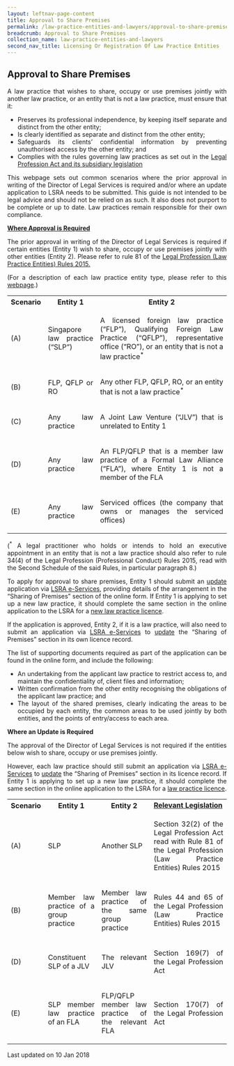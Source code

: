 ```yaml
---
layout: leftnav-page-content
title: Approval to Share Premises
permalink: /law-practice-entities-and-lawyers/approval-to-share-premises/
breadcrumb: Approval to Share Premises
collection_name: law-practice-entities-and-lawyers
second_nav_title: Licensing Or Registration Of Law Practice Entities
---
```


<style>
table tr td ul li {font-size: 1rem;}
  table tr td p {font-size: 1rem;}
</style>

Approval to Share Premises
---

<p style="text-align: justify">A law practice that wishes to share, occupy or use premises jointly with another law practice, or an entity that is not a law practice, must ensure that it:</p>

<ul>
  <li style="text-align: justify">Preserves its professional independence, by keeping itself separate and distinct from the other entity;</li>
  <li style="text-align: justify">Is clearly identified as separate and distinct from the other entity;  </li>
  <li style="text-align: justify">Safeguards its clients’ confidential information by preventing unauthorised access by the other entity; and</li>
  <li style="text-align: justify">Complies with the rules governing law practices as set out in the <a href="/law-practice-entities-and-lawyers/resources-for-law-practice-entities/relevant-legislation-and-communications/" target="_blank">Legal Profession Act and its subsidiary legislation</a></li>
</ul>

<p style="text-align: justify">This webpage sets out common scenarios where the prior approval in writing of the Director of Legal Services is required and/or where an update application to LSRA needs to be submitted.  This guide is not intended to be legal advice and should not be relied on as such.  It also does not purport to be complete or up to date.  Law practices remain responsible for their own compliance.</p>

<b><u>Where Approval is Required</u></b>

<p style="text-align: justify">The prior approval in writing of the Director of Legal Services is required if certain entities (Entity 1) wish to share, occupy or use premises jointly with other entities (Entity 2). Please refer to rule 81 of the <a href="/law-practice-entities-and-lawyers/resources-for-law-practice-entities/relevant-legislation-and-communications/" target="_blank">Legal Profession (Law Practice Entities) Rules 2015.</a></p>

<p style="text-align: justify">(For a description of each law practice entity type, please refer to this <a href="/law-practice-entities-and-lawyers/licensing-or-registration-of-law-practice-entities/types-of-licence-or-registration/" target="_blank">webpage</a>.)</p>

<table>
  <tr>
    <th>
      Scenario
    </th>
    <th>
      Entity 1
    </th>
    <th>
      Entity 2
    </th>
  </tr>
  <tr>
    <td>(A)</td>
    <td><p style="text-align: justify">Singapore law practice (“SLP”)</p></td>
    <td><p style="text-align: justify">A licensed foreign law practice (“FLP”), Qualifying Foreign Law Practice (“QFLP”), representative office (“RO”), or an entity that is not a law practice<sup>*</sup></p></td>
  </tr>
  <tr>
    <td>(B)</td>
    <td><p style="text-align: justify">FLP, QFLP or RO</p></td>
    <td><p style="text-align: justify">Any other FLP, QFLP, RO, or an entity that is not a law practice<sup>*</sup></p></td>
  </tr>
  <tr>
    <td>(C)</td>
    <td><p style="text-align: justify">Any law practice</p></td>
    <td><p style="text-align: justify">A Joint Law Venture (“JLV”) that is unrelated to Entity 1</p></td>
  </tr>
  <tr>
    <td>(D)</td>
    <td><p style="text-align: justify">Any law practice</p></td>
    <td><p style="text-align: justify">An FLP/QFLP that is a member law practice of a Formal Law Alliance (“FLA”), where Entity 1 is not a member of the FLA</p></td>
  </tr>
  <tr>
    <td>(E)</td>
    <td><p style="text-align: justify">Any law practice</p></td>
    <td><p style="text-align: justify">Serviced offices (the company that owns or manages the serviced offices)</p></td>
  </tr>
</table>

<p style="text-align: justify">(<sup>*</sup> A legal practitioner who holds or intends to hold an executive appointment in an entity that is not a law practice should also refer to rule 34(4) of the Legal Profession (Professional Conduct) Rules 2015, read with the Second Schedule of the said Rules, in particular paragraph 8.)</p>

<p style="text-align: justify">
  To apply for approval to share premises, Entity 1 should submit an <a href="/law-practice-entities-and-lawyers/licensing-or-registration-of-law-practice-entities/update-the-particulars-of-a-law-practice-entity/" target="_blank">update</a> application via <a href="https://www.mlaw.gov.sg/eservices/lsra/lsra-home/" target="_blank">LSRA e-Services</a>, providing details of the arrangement in the “Sharing of Premises” section of the online form.  If Entity 1 is applying to set up a new law practice, it should complete the same section in the online application to the LSRA for a <a href="/law-practice-entities-and-lawyers/licensing-or-registration-of-law-practice-entities/apply-for-a-licence-or-registration-for-a-new-law-practice-entity/" target="_blank">new law practice licence</a>.</p>

<p style="text-align: justify">If the application is approved, Entity 2, if it is a law practice, will also need to submit an application via <a href="https://www.mlaw.gov.sg/eservices/lsra/lsra-home/" target="_blank">LSRA e-Services</a> to <a href="/law-practice-entities-and-lawyers/licensing-or-registration-of-law-practice-entities/update-the-particulars-of-a-law-practice-entity/" target="_blank">update</a> the “Sharing of Premises” section in its own licence record.</p>

<p style="text-align: justify">The list of supporting documents required as part of the application can be found in the online form, and include the following:</p>

<ul>
  <li style="text-align: justify">An undertaking from the applicant law practice to restrict access to, and maintain the confidentiality of, client files and information;</li>
  <li style="text-align: justify">Written confirmation from the other entity recognising the obligations of the applicant law practice; and</li>
  <li style="text-align: justify">The layout of the shared premises, clearly indicating the areas to be occupied by each entity, the common areas to be used jointly by both entities, and the points of entry/access to each area.</li>
</ul>

<b>Where an Update is Required</b>

<p style="text-align: justify">The approval of the Director of Legal Services is not required if the entities below wish to share, occupy or use premises jointly.</p>

<p style="text-align: justify">However, each law practice should still submit an application via <a href="https://www.mlaw.gov.sg/eservices/lsra/lsra-home/" target="_blank">LSRA e-Services</a> to <a href="/law-practice-entities-and-lawyers/licensing-or-registration-of-law-practice-entities/update-the-particulars-of-a-law-practice-entity/" target="_blank">update</a> the “Sharing of Premises” section in its licence record.  If Entity 1 is applying to set up a new law practice, it should complete the same section in the online application to the LSRA for a <a href="/law-practice-entities-and-lawyers/licensing-or-registration-of-law-practice-entities/apply-for-a-licence-or-registration-for-a-new-law-practice-entity/" target="_blank">law practice licence</a>.</p>

<table>
  <tr>
    <th>
      <b>Scenario</b>
    </th>
    <th>
      <b>Entity 1</b>
    </th>
    <th>
      <b>Entity 2</b>
    </th>
    <td>
      <b><a href="/law-practice-entities-and-lawyers/resources-for-law-practice-entities/relevant-legislation-and-communications/" target="_blank">Relevant Legislation</a></b>
    </td>
  </tr>
  <tr>
    <td>(A)</td>
    <td><p style="text-align: justify">SLP</p></td>
    <td><p style="text-align: justify">Another SLP</p></td>
    <td><p style="text-align: justify">Section 32(2) of the Legal Profession Act read with Rule 81 of the Legal Profession (Law Practice Entities) Rules 2015</p></td>
  </tr>
  <tr>
    <td>(B)</td>
    <td><p style="text-align: justify">Member law practice of a group practice</p></td>
    <td><p style="text-align: justify">Member law practice of the same group practice</p></td>
    <td><p style="text-align: justify">Rules 44 and 65 of the Legal Profession (Law Practice Entities) Rules 2015</p></td>
  </tr>
  <tr>
    <td>(D)</td>
    <td><p style="text-align: justify">Constituent SLP of a JLV</p></td>
    <td><p style="text-align: justify">The relevant JLV</p></td>
    <td><p style="text-align: justify">Section 169(7) of the Legal Profession Act</p></td>
  </tr>
  <tr>
    <td>(E)</td>
    <td><p style="text-align: justify">SLP member law practice of an FLA</p></td>
    <td><p style="text-align: justify">FLP/QFLP member law practice of the relevant FLA</p></td>
    <td><p style="text-align: justify">Section 170(7) of the Legal Profession Act</p></td>
  </tr>
</table>

<p class="right-side-updated">Last updated on 10 Jan 2018</p>
